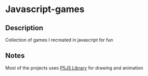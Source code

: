 # Javascript-games

## Description
Collection of games I recreated in javascript for fun

## Notes
Most of the projects uses [P5JS Library](https://p5js.org/) for drawing and animation

